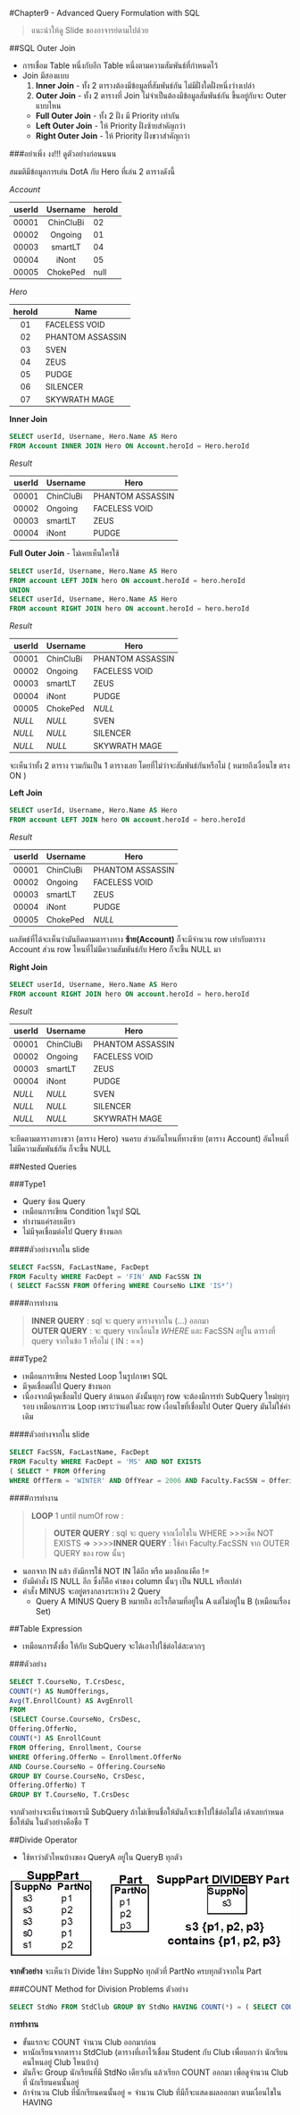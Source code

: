 #Chapter9 - Advanced Query Formulation with SQL
> แนะนำให้ดู Slide ของอาจารย์ตามไปด้วย

##SQL Outer Join
* การเชื่อม Table หนึ่งกับอีก Table หนึ่งตามความสัมพันธ์ที่กำหนดไว้
* Join มีสองแบบ
  1. **Inner Join** - ทั้ง 2 ตารางต้องมีข้อมูลที่สัมพันธ์กัน ไม่มีฝั่งใดฝั่งหนึ่งว่างเปล่า
  2. **Outer Join** - ทั้ง 2 ตารางที่ Join ไม่จำเป็นต้องมีข้อมูลสัมพันธ์กัน ขึ้นอยู่กับจะ Outer แบบไหน
    - **Full Outer Join** - ทั้ง 2 ฝั่ง มี Priority เท่ากัน
    - **Left Outer Join** - ให้ Priority ฝั่งซ้ายสำคัญกว่า
    - **Right Outer Join** - ให้ Priority ฝั่งขวาสำคัญกว่า

###อย่าเพิ่ง งง!!! ดูตัวอย่างก่อนนนน

สมมติมีข้อมูลการเล่น DotA กับ Hero ที่เล่น 2 ตารางดังนี้

_Account_

| userId | Username | heroId |
| ---------- |:-------:| ------------- |
| 00001 | ChinCluBi | 02 |
| 00002 | Ongoing | 01 |
| 00003 | smartLT | 04 |
| 00004 | iNont | 05 |
| 00005 | ChokePed | null |

_Hero_

| heroId | Name |
|:------:| ------ |
| 01 | FACELESS VOID |
| 02 | PHANTOM ASSASSIN |
| 03 | SVEN |
| 04 | ZEUS |
| 05 | PUDGE |
| 06 | SILENCER |
| 07 | SKYWRATH MAGE |

**Inner Join**
```sql
SELECT userId, Username, Hero.Name AS Hero
FROM Account INNER JOIN Hero ON Account.heroId = Hero.heroId
```
_Result_

| userId | Username | Hero |
| ------ | -------- | ------|
| 00001 | ChinCluBi | PHANTOM ASSASSIN |
| 00002 | Ongoing | FACELESS VOID |
| 00003 | smartLT | ZEUS |
| 00004 | iNont | PUDGE |

**Full Outer Join** - ไม่เคยเห็นใครใช้
```sql
SELECT userId, Username, Hero.Name AS Hero
FROM account LEFT JOIN hero ON account.heroId = hero.heroId
UNION
SELECT userId, Username, Hero.Name AS Hero
FROM account RIGHT JOIN hero ON account.heroId = hero.heroId
```

_Result_

| userId | Username | Hero |
| ------ | -------- | ------|
| 00001 | ChinCluBi | PHANTOM ASSASSIN |
| 00002 | Ongoing | FACELESS VOID |
| 00003 | smartLT | ZEUS |
| 00004 | iNont | PUDGE |
| 00005 | ChokePed | _NULL_ |
| _NULL_ | _NULL_ | SVEN |
| _NULL_ | _NULL_ | SILENCER |
| _NULL_ | _NULL_ | SKYWRATH MAGE |

จะเห็นว่าทั้ง 2 ตาราง รวมกันเป็น 1 ตารางเลย โดยที่ไม่ว่าจะสัมพันธ์กันหรือไม่ ( หมายถึงเงื่อนไข ตรง ON )

**Left Join**
```sql
SELECT userId, Username, Hero.Name AS Hero
FROM account LEFT JOIN hero ON account.heroId = hero.heroId
```

_Result_

| userId | Username | Hero |
| ------ | -------- | ------|
| 00001 | ChinCluBi | PHANTOM ASSASSIN |
| 00002 | Ongoing | FACELESS VOID |
| 00003 | smartLT | ZEUS |
| 00004 | iNont | PUDGE |
| 00005 | ChokePed | _NULL_ |

ผลลัพธ์ที่ได้จะเห็นว่ามันยึดตามตารางทาง **ซ้าย(Account)** ก็จะมีจำนวน row เท่ากับตาราง Account ส่วน row ไหนที่ไม่มีความสัมพันธ์กับ Hero ก็จะขึ้น NULL มา

**Right Join**
```sql
SELECT userId, Username, Hero.Name AS Hero
FROM account RIGHT JOIN hero ON account.heroId = hero.heroId
```
_Result_

| userId | Username | Hero |
| ------ | -------- | ------|
| 00001 | ChinCluBi | PHANTOM ASSASSIN |
| 00002 | Ongoing | FACELESS VOID |
| 00003 | smartLT | ZEUS |
| 00004 | iNont | PUDGE |
| _NULL_ | _NULL_ | SVEN |
| _NULL_ | _NULL_ | SILENCER |
| _NULL_ | _NULL_ | SKYWRATH MAGE |

จะยึดตามตารางทางขวา (ตาราง Hero) จนครบ ส่วนอันไหนที่ทางซ้าย (ตาราง Account) อันไหนที่ไม่มีความสัมพันธ์กัน ก็จะขึ้น NULL

##Nested Queries

###Type1
- Query ซ้อน Query
- เหมือนการเขียน Condition ในรูป SQL
- ทำงานแค่รอบเดียว
- ไม่มีจุดเชื่อมต่อไป Query ข้างนอก

####ตัวอย่างจากใน slide
```sql
SELECT FacSSN, FacLastName, FacDept
FROM Faculty WHERE FacDept = 'FIN' AND FacSSN IN
( SELECT FacSSN FROM Offering WHERE CourseNo LIKE 'IS*’)
```
####การทำงาน
>**INNER QUERY** : sql จะ query ตารางจากใน (...) ออกมา<br>
>**OUTER QUERY** : จะ query จากเงื่อนไข _WHERE_ และ FacSSN อยู่ใน ตารางที่ query จากในข้อ 1 หรือไม่ ( IN : ==)

###Type2
- เหมือนการเขียน Nested Loop ในรูปภาษา SQL
- มีจุดเชื่อมต่ไป Query ข้างนอก
- เนื่องจากมีจุดเชื่อมไป Query ด้านนอก ดังนั้นทุกๆ row จะต้องมีการทำ SubQuery ใหม่ทุกๆรอบ เหมือนการวน Loop เพราะว่าแต่ในละ row เงื่อนไขที่เชื่อมไป Outer Query มันไม่ใช่ค่าเดิม

####ตัวอย่างจากใน slide

```sql
SELECT FacSSN, FacLastName, FacDept
FROM Faculty WHERE FacDept = 'MS' AND NOT EXISTS
( SELECT * FROM Offering
WHERE OffTerm = 'WINTER' AND OffYear = 2006 AND Faculty.FacSSN = Offering.FacSSN )
```
####การทำงาน
>**LOOP** 1 until numOf row :
  >>**OUTER QUERY** : sql จะ query จากเงื่อไขใน WHERE
    >>>เช็ค NOT EXISTS =>
    >>>>**INNER QUERY** : ใช้ค่า Faculty.FacSSN จาก OUTER QUERY ของ row นั้นๆ

- นอกจาก IN แล้ว ยังมีการใช้ NOT IN ได้อีก หรือ มองอีกแง่คือ !=
- ยังมีคำสั่ง IS NULL อีก ซึ่งก็คือ ค่าของ column นั้นๆ เป็น NULL หรือเปล่า
- คำสั่ง MINUS จะอยู่ตรงกลางระหว่าง 2 Query
  - Query A MINUS Query B หมายถึง อะไรก็ตามที่อยู่ใน A แต่ไม่อยู่ใน B (เหมือนเรื่อง Set)

##Table Expression
- เหมือนการตั้งชื่อ ให้กับ SubQuery จะได้เอาไปใช้ต่อได้สะดวกๆ

###ตัวอย่าง
```sql
SELECT T.CourseNo, T.CrsDesc,
COUNT(*) AS NumOfferings,
Avg(T.EnrollCount) AS AvgEnroll
FROM
(SELECT Course.CourseNo, CrsDesc,
Offering.OfferNo,
COUNT(*) AS EnrollCount
FROM Offering, Enrollment, Course
WHERE Offering.OfferNo = Enrollment.OfferNo
AND Course.CourseNo = Offering.CourseNo
GROUP BY Course.CourseNo, CrsDesc,
Offering.OfferNo) T
GROUP BY T.CourseNo, T.CrsDesc
```

จากตัวอย่างจะเห็นว่าพอเรามี SubQuery ถ้าไม่เขียนชื่อให้มันก็จะเข้าไปใช้ต่อไม่ได้ เค้าเลยกำหนดชื่อให้มัน ในตัวอย่างคือชื่อ T

##Divide Operator
- ใช้หาว่าตัวไหนบ้างของ QueryA อยู่ใน QueryB ทุกตัว

![Divide](./imgs/adv-1.jpg)

**จากตัวอย่าง** จะเห็นว่า Divide ใช้หา SuppNo ทุกตัวที่ PartNo ครบทุกตัวจากใน Part

###COUNT Method for Division Problems
ตัวอย่าง

```sql
SELECT StdNo FROM StdClub GROUP BY StdNo HAVING COUNT(*) = ( SELECT COUNT(*) FROM Club )

```

**การทำงาน**
- ขั้นแรกจะ COUNT จำนวน Club ออกมาก่อน
- หานักเรียนจากตาราง StdClub (ตารางที่เอาไว้เชื่อม Student กับ Club เพื่อบอกว่า นักเรียนคนไหนอยู่ Club ไหนบ้าง)
- มันก็จะ Group นักเรียนที่มี StdNo เดียวกัน แล้วเรียก COUNT ออกมา เพื่อดูจำนวน Club ที่ นักเรียนคนนั้นอยู่
- ถ้าจำนวน Club ที่นักเรียนคนนั้นอยู่ = จำนวน Club ที่มีก็จะแสดงผลออกมา ตามเงื่อนไขใน HAVING 

